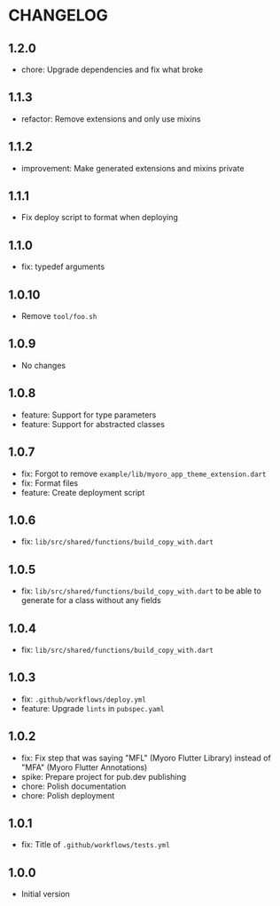 # CHANGELOG

## 1.2.0

- chore: Upgrade dependencies and fix what broke

## 1.1.3

- refactor: Remove extensions and only use mixins

## 1.1.2

- improvement: Make generated extensions and mixins private

## 1.1.1

- Fix deploy script to format when deploying

## 1.1.0

- fix: typedef arguments

## 1.0.10

- Remove `tool/foo.sh`

## 1.0.9

- No changes

## 1.0.8

- feature: Support for type parameters
- feature: Support for abstracted classes

## 1.0.7

- fix: Forgot to remove `example/lib/myoro_app_theme_extension.dart`
- fix: Format files
- feature: Create deployment script

## 1.0.6

- fix: `lib/src/shared/functions/build_copy_with.dart`

## 1.0.5

- fix: `lib/src/shared/functions/build_copy_with.dart` to be able to generate for a class without any fields

## 1.0.4

- fix: `lib/src/shared/functions/build_copy_with.dart`

## 1.0.3

- fix: `.github/workflows/deploy.yml`
- feature: Upgrade `lints` in `pubspec.yaml`

## 1.0.2

- fix: Fix step that was saying "MFL" (Myoro Flutter Library) instead of "MFA" (Myoro Flutter Annotations)
- spike: Prepare project for pub.dev publishing
- chore: Polish documentation
- chore: Polish deployment

## 1.0.1

- fix: Title of `.github/workflows/tests.yml`

## 1.0.0

- Initial version
